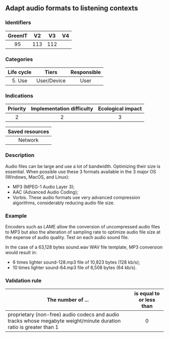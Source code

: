 ## Adapt audio formats to listening contexts

### Identifiers

| GreenIT | V2  | V3  | V4  |
| :-----: | :-: | :-: | :-: |
|   95    | 113 | 112 |     |

### Categories

| Life cycle |    Tiers    | Responsible |
| :--------: | :---------: | :---------: |
|   5. Use   | User/Device |    User     |

### Indications

| Priority | Implementation difficulty | Ecological impact |
| :------: | :-----------------------: | :---------------: |
|    2     |             2             |         3         |

| Saved resources |
| :-------------: |
|     Network     |

### Description

Audio files can be large and use a lot of bandwidth. Optimizing their size is essential. When possible use these 3 formats available in the 3 major OS (Windows, MacOS, and Linux):

- MP3 (MPEG-1 Audio Layer 3);
- AAC (Advanced Audio Coding);
- Vorbis. These audio formats use very advanced compression algorithms, considerably reducing audio file size.

### Example

Encoders such as LAME allow the conversion of uncompressed audio files to MP3 but also the alteration of sampling rate to optimize audio file size at the expense of audio quality. Test on each audio sound file.

In the case of a 63,128 bytes sound.wav WAV file template, MP3 conversion would result in:

- 6 times lighter sound-128.mp3 file of 10,823 bytes (128 kb/s);
- 10 times lighter sound-64.mp3 file of 6,508 bytes (64 kb/s).

### Validation rule

| The number of ...                                                                                                  | is equal to or less than |
| ------------------------------------------------------------------------------------------------------------------ | :----------------------: |
| proprietary (non-free) audio codecs and audio tracks whose megabyte weight/minute duration ratio is greater than 1 |            0             |
